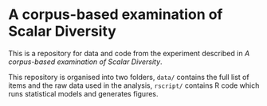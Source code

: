 # A corpus-based examination of Scalar Diversity

This is a repository for data and code from the experiment described in *A corpus-based examination of Scalar Diversity*.

This repository is organised into two folders, `data/` contains the full list of items and the raw data used in the analysis, `rscript/` contains R code which runs statistical models and generates figures.
